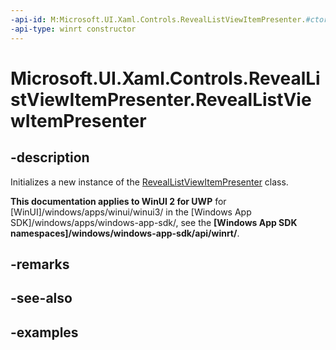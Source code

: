 ```yaml
---
-api-id: M:Microsoft.UI.Xaml.Controls.RevealListViewItemPresenter.#ctor
-api-type: winrt constructor
---
```


<!-- Method syntax.
public RevealListViewItemPresenter.RevealListViewItemPresenter()
-->

# Microsoft.UI.Xaml.Controls.RevealListViewItemPresenter.RevealListViewItemPresenter

## -description

Initializes a new instance of the [RevealListViewItemPresenter](reveallistviewitempresenter.md) class.

**This documentation applies to WinUI 2 for UWP** for [WinUI]/windows/apps/winui/winui3/ in the [Windows App SDK]/windows/apps/windows-app-sdk/, see the **[Windows App SDK namespaces]/windows/windows-app-sdk/api/winrt/**.

## -remarks

## -see-also

## -examples

